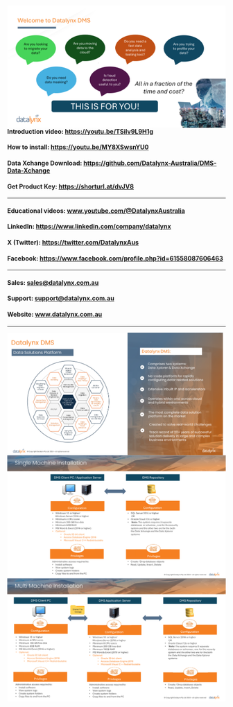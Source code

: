 <img src="https://github.com/Datalynx-Australia/DMS-Data-Xchange/blob/main/IntroPg1.png"
     alt="Datalynx PG1"
     style="float: left; margin-right: 10px;" />

 #### Introduction video: https://youtu.be/TSilv9L9H1g
 #### How to install: https://youtu.be/MY8XSwsnYU0
 #### Data Xchange Download: https://github.com/Datalynx-Australia/DMS-Data-Xchange
 #### Get Product Key: https://shorturl.at/dvJV8
________________________________________

 #### Educational videos: www.youtube.com/@DatalynxAustralia
 #### LinkedIn: https://www.linkedin.com/company/datalynx  
 #### X (Twitter): https://twitter.com/DatalynxAus
 #### Facebook: https://www.facebook.com/profile.php?id=61558087606463
________________________________________

 #### Sales:   sales@datalynx.com.au     
 #### Support: support@datalynx.com.au     
 #### Website: www.datalynx.com.au
________________________________________     


<img src="https://github.com/Datalynx-Australia/DMS-Data-Xchange/blob/main/IntroPg2.png"
     alt="Datalynx PG2"
     style="float: left; margin-right: 10px;" />

________________________________________     


<img src="https://github.com/Datalynx-Australia/DMS-Data-Xchange/blob/main/IntroPg3.png"
     alt="Datalynx PG3"
     style="float: left; margin-right: 10px;" />
________________________________________     


<img src="https://github.com/Datalynx-Australia/DMS-Data-Xchange/blob/main/IntroPg4.png"
     alt="Datalynx PG4"
     style="float: left; margin-right: 10px;" />


